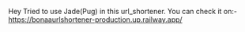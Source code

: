 Hey Tried to use Jade(Pug) in this url_shortener.
You can check it on:- https://bonaaurlshortener-production.up.railway.app/
